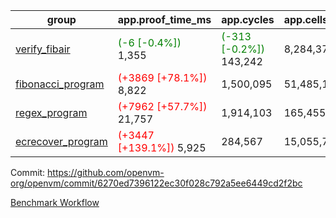 | group | app.proof_time_ms | app.cycles | app.cells_used | leaf.proof_time_ms | leaf.cycles | leaf.cells_used |
| -- | -- | -- | -- | -- | -- | -- |
| [verify_fibair](https://github.com/openvm-org/openvm/blob/benchmark-results/benchmarks-pr/1357/verify_fibair-6270ed7396122ec30f028c792a5ee6449cd2f2bc.md) |<span style='color: green'>(-6 [-0.4%])</span> 1,355 | <span style='color: green'>(-313 [-0.2%])</span> 143,242 |  8,284,377 |- | - | - |
| [fibonacci_program](https://github.com/openvm-org/openvm/blob/benchmark-results/benchmarks-pr/1357/fibonacci-6270ed7396122ec30f028c792a5ee6449cd2f2bc.md) |<span style='color: red'>(+3869 [+78.1%])</span> 8,822 |  1,500,095 |  51,485,144 |- | - | - |
| [regex_program](https://github.com/openvm-org/openvm/blob/benchmark-results/benchmarks-pr/1357/regex-6270ed7396122ec30f028c792a5ee6449cd2f2bc.md) |<span style='color: red'>(+7962 [+57.7%])</span> 21,757 |  1,914,103 |  165,455,501 |- | - | - |
| [ecrecover_program](https://github.com/openvm-org/openvm/blob/benchmark-results/benchmarks-pr/1357/ecrecover-6270ed7396122ec30f028c792a5ee6449cd2f2bc.md) |<span style='color: red'>(+3447 [+139.1%])</span> 5,925 |  284,567 |  15,055,787 |- | - | - |


Commit: https://github.com/openvm-org/openvm/commit/6270ed7396122ec30f028c792a5ee6449cd2f2bc

[Benchmark Workflow](https://github.com/openvm-org/openvm/actions/runs/13232944579)
